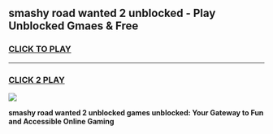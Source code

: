 
## smashy road wanted 2 unblocked - Play Unblocked Gmaes & Free
<h3>
<a href="https://news.freeplayer.one?title=smashy_road_wanted_2_unblocked&ref=23F">CLICK TO PLAY</a></h3>
<hr>

<h3>
<a href="https://news.freeplayer.one?title=smashy_road_wanted_2_unblocked&ref=23F">CLICK 2 PLAY</a>
  
</h3>

<a href="https://news.freeplayer.one?title=smashy_road_wanted_2_unblocked&ref=23F/"><img src="https://clearcache.store/games.png"></a>


**smashy road wanted 2 unblocked games unblocked: Your Gateway to Fun and Accessible Online Gaming**
